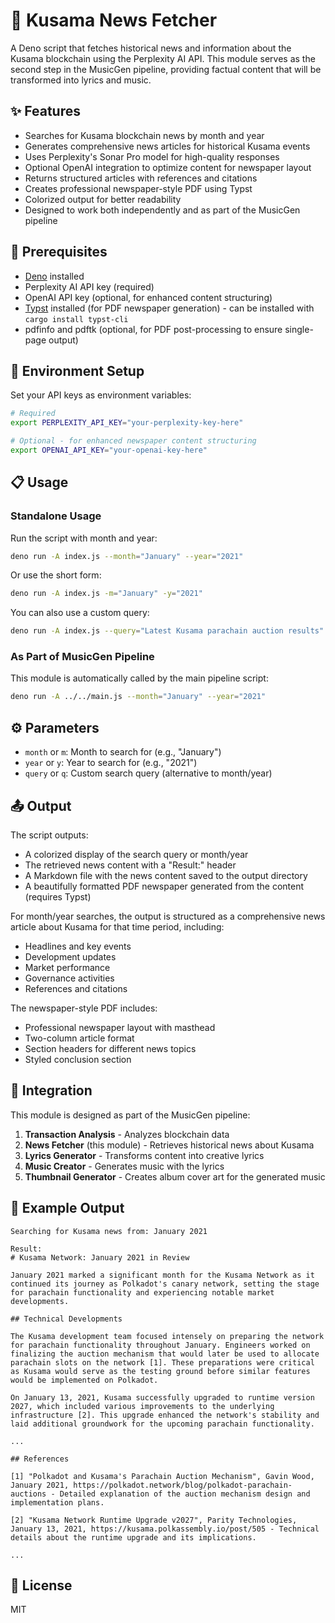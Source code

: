 # 📰 Kusama News Fetcher

A Deno script that fetches historical news and information about the Kusama blockchain using the Perplexity AI API. This module serves as the second step in the MusicGen pipeline, providing factual content that will be transformed into lyrics and music.

## ✨ Features

- Searches for Kusama blockchain news by month and year
- Generates comprehensive news articles for historical Kusama events
- Uses Perplexity's Sonar Pro model for high-quality responses
- Optional OpenAI integration to optimize content for newspaper layout
- Returns structured articles with references and citations
- Creates professional newspaper-style PDF using Typst
- Colorized output for better readability
- Designed to work both independently and as part of the MusicGen pipeline

## 🔧 Prerequisites

- [Deno](https://deno.land/) installed
- Perplexity AI API key (required)
- OpenAI API key (optional, for enhanced content structuring)
- [Typst](https://typst.app/) installed (for PDF newspaper generation) - can be installed with `cargo install typst-cli`
- pdfinfo and pdftk (optional, for PDF post-processing to ensure single-page output)

## 🔑 Environment Setup

Set your API keys as environment variables:

```bash
# Required
export PERPLEXITY_API_KEY="your-perplexity-key-here"

# Optional - for enhanced newspaper content structuring
export OPENAI_API_KEY="your-openai-key-here"
```

## 📋 Usage

### Standalone Usage

Run the script with month and year:

```bash
deno run -A index.js --month="January" --year="2021"
```

Or use the short form:

```bash
deno run -A index.js -m="January" -y="2021"
```

You can also use a custom query:

```bash
deno run -A index.js --query="Latest Kusama parachain auction results"
```

### As Part of MusicGen Pipeline

This module is automatically called by the main pipeline script:

```bash
deno run -A ../../main.js --month="January" --year="2021"
```

## ⚙️ Parameters

- `month` or `m`: Month to search for (e.g., "January")
- `year` or `y`: Year to search for (e.g., "2021")
- `query` or `q`: Custom search query (alternative to month/year)

## 📤 Output

The script outputs:
- A colorized display of the search query or month/year
- The retrieved news content with a "Result:" header
- A Markdown file with the news content saved to the output directory
- A beautifully formatted PDF newspaper generated from the content (requires Typst)

For month/year searches, the output is structured as a comprehensive news article about Kusama for that time period, including:
- Headlines and key events
- Development updates
- Market performance
- Governance activities
- References and citations

The newspaper-style PDF includes:
- Professional newspaper layout with masthead
- Two-column article format
- Section headers for different news topics
- Styled conclusion section

## 🔄 Integration

This module is designed as part of the MusicGen pipeline:

1. **Transaction Analysis** - Analyzes blockchain data
2. **News Fetcher** (this module) - Retrieves historical news about Kusama
3. **Lyrics Generator** - Transforms content into creative lyrics
4. **Music Creator** - Generates music with the lyrics
5. **Thumbnail Generator** - Creates album cover art for the generated music

## 📝 Example Output

```
Searching for Kusama news from: January 2021

Result:
# Kusama Network: January 2021 in Review

January 2021 marked a significant month for the Kusama Network as it continued its journey as Polkadot's canary network, setting the stage for parachain functionality and experiencing notable market developments.

## Technical Developments

The Kusama development team focused intensely on preparing the network for parachain functionality throughout January. Engineers worked on finalizing the auction mechanism that would later be used to allocate parachain slots on the network [1]. These preparations were critical as Kusama would serve as the testing ground before similar features would be implemented on Polkadot.

On January 13, 2021, Kusama successfully upgraded to runtime version 2027, which included various improvements to the underlying infrastructure [2]. This upgrade enhanced the network's stability and laid additional groundwork for the upcoming parachain functionality.

...

## References

[1] "Polkadot and Kusama's Parachain Auction Mechanism", Gavin Wood, January 2021, https://polkadot.network/blog/polkadot-parachain-auctions - Detailed explanation of the auction mechanism design and implementation plans.

[2] "Kusama Network Runtime Upgrade v2027", Parity Technologies, January 13, 2021, https://kusama.polkassembly.io/post/505 - Technical details about the runtime upgrade and its implications.

...
```

## 📄 License

MIT